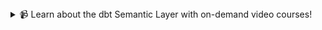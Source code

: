 <details>
<summary>📹 Learn about the dbt Semantic Layer with on-demand video courses!</summary>

Explore our [dbt Semantic Layer on-demand course](https://learn.getdbt.com/courses/semantic-layer) to learn how to define and query metrics in your dbt project.

Additionally, dive into mini-courses for querying the dbt Semantic Layer in your favorite tools: [Tableau](https://courses.getdbt.com/courses/tableau-querying-the-semantic-layer), [Hex](https://courses.getdbt.com/courses/hex-querying-the-semantic-layer), and [Mode](https://courses.getdbt.com/courses/mode-querying-the-semantic-layer).


</details>
